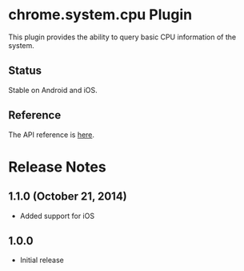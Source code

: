 # chrome.system.cpu Plugin

This plugin provides the ability to query basic CPU information of the system.

## Status

Stable on Android and iOS.

## Reference

The API reference is [here](https://developer.chrome.com/apps/system_cpu).

# Release Notes
## 1.1.0 (October 21, 2014)
- Added support for iOS

## 1.0.0
- Initial release
